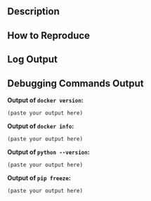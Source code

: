 

## Description
<!-- Describe your issue or feature request in detail -->

## How to Reproduce
<!-- Insert a description of how to reproduce your issue with expectations here -->

## Log Output
<!-- Include or upload the contents of the crawler-*.log files that show the issue -->

## Debugging Commands Output
<!-- Include the output of the following commands to help us debug your issue -->
**Output of `docker version`:**

```
(paste your output here)
```


**Output of `docker info`:**

```
(paste your output here)
```


**Output of `python --version`:**

```
(paste your output here)
```


**Output of `pip freeze`:**

```
(paste your output here)
```
